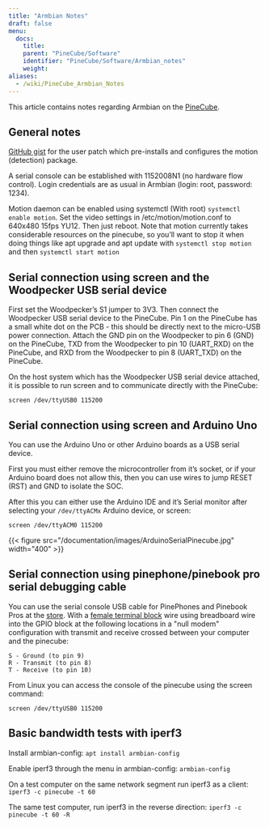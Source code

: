 ```yaml
---
title: "Armbian Notes"
draft: false
menu:
  docs:
    title:
    parent: "PineCube/Software"
    identifier: "PineCube/Software/Armbian_notes"
    weight:
aliases:
  - /wiki/PineCube_Armbian_Notes
---
```


This article contains notes regarding Armbian on the [PineCube](/documentation/PineCube).

## General notes

[GitHub gist](https://gist.github.com/Icenowy/ff68f6e4ba8231380d3a295226e63fb3) for the user patch which pre-installs and configures the motion (detection) package.

A serial console can be established with 1152008N1 (no hardware flow control). Login credentials are as usual in Armbian (login: root, password: 1234).

Motion daemon can be enabled using systemctl (With root) `systemctl enable motion`. Set the video settings in /etc/motion/motion.conf to 640x480 15fps YU12. Then just reboot. Note that motion currently takes considerable resources on the pinecube, so you’ll want to stop it when doing things like apt upgrade and apt update with `systemctl stop motion` and then `systemctl start motion`

## Serial connection using screen and the Woodpecker USB serial device

First set the Woodpecker’s S1 jumper to 3V3. Then connect the Woodpecker USB serial device to the PineCube. Pin 1 on the PineCube has a small white dot on the PCB - this should be directly next to the micro-USB power connection. Attach the GND pin on the Woodpecker to pin 6 (GND) on the PineCube, TXD from the Woodpecker to pin 10 (UART_RXD) on the PineCube, and RXD from the Woodpecker to pin 8 (UART_TXD) on the PineCube.

On the host system which has the Woodpecker USB serial device attached, it is possible to run screen and to communicate directly with the PineCube:

`screen /dev/ttyUSB0 115200`

## Serial connection using screen and Arduino Uno

You can use the Arduino Uno or other Arduino boards as a USB serial device.

First you must either remove the microcontroller from it’s socket, or if your Arduino board does not allow this, then you can use wires to jump RESET (RST) and GND to isolate the SOC.

After this you can either use the Arduino IDE and it’s Serial monitor after selecting your `/dev/ttyACMx` Arduino device, or screen:

`screen /dev/ttyACM0 115200`

{{< figure src="/documentation/images/ArduinoSerialPinecube.jpg" width="400" >}}

## Serial connection using pinephone/pinebook pro serial debugging cable

You can use the serial console USB cable for PinePhones and Pinebook Pros at the [store](https://pine64.com/product/pinebook-pinephone-pinetab-serial-console/). With a [female terminal block](https://www.amazon.com/3-5mm-Stereo-Female-terminal-connector/dp/B077XPSKQD) wire using breadboard wire into the GPIO block at the following locations in a "null modem" configuration with transmit and receive crossed between your computer and the pinecube:

    S - Ground (to pin 9)
    R - Transmit (to pin 8)
    T - Receive (to pin 10)

From Linux you can access the console of the pinecube using the screen command:

`screen /dev/ttyUSB0 115200`

## Basic bandwidth tests with iperf3

Install armbian-config:
`apt install armbian-config`

Enable iperf3 through the menu in armbian-config:
`armbian-config`

On a test computer on the same network segment run iperf3 as a client:
`iperf3 -c pinecube -t 60`

The same test computer, run iperf3 in the reverse direction:
`iperf3 -c pinecube -t 60 -R`
